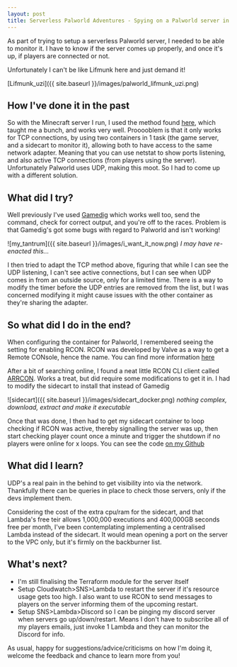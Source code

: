 ```yaml
---
layout: post
title: Serverless Palworld Adventures - Spying on a Palworld server in ECS
---
```


As part of trying to setup a serverless Palworld server, I needed to be able to monitor it.  I have to know if the server comes up properly, and once it's up, if players are connected or not.

Unfortunately I can't be like Lifmunk here and just demand it!

[Lifmunk_uzi]({{ site.baseurl }}/images/palworld_lifmunk_uzi.png)

## How I've done it in the past

So with the Minecraft server I run, I used the method found [here](https://github.com/doctorray117/minecraft-ondemand/blob/main/README.md), which taught me a bunch, and works very well.  Prooooblem is that it only works for TCP connections, by using two containers in 1 task (the game server, and a sidecart to monitor it), allowing both to have access to the same network adapter.  Meaning that you can use netstat to show ports listening, and also active TCP connections (from players using the server).  Unfortunately Palworld uses UDP, making this moot.  So I had to come up with a different solution.

## What did I try?

Well previously I've used [Gamedig](https://www.npmjs.com/package/gamedig) which works well too, send the command, check for correct output, and you're off to the races.  Problem is that Gamedig's got some bugs with regard to Palworld and isn't working!

![my_tantrum]({{ site.baseurl }}/images/i_want_it_now.png)
*I may have re-enacted this...*

I then tried to adapt the TCP method above, figuring that while I can see the UDP listening, I can't see active connections, but I can see when UDP comes in from an outside source, only for a limited time.  There is a way to modify the timer before the UDP entries are removed from the list, but I was concerned modifying it might cause issues with the other container as they're sharing the adapter.

## So what did I do in the end?

When configuring the container for Palworld, I remembered seeing the setting for enabling RCON.  RCON was developed by Valve as a way to get a Remote CONsole, hence the name.  You can find more information [here](https://developer.valvesoftware.com/wiki/Source_RCON_Protocol)

After a bit of searching online, I found a neat little RCON CLI client called [ARRCON](https://github.com/radj307/ARRCON).  Works a treat, but did require some modifications to get it in.  I had to modify the sidecart to install that instead of Gamedig

![sidecart]({{ site.baseurl }}/images/sidecart_docker.png)
*nothing complex, download, extract and make it executable*

Once that was done, I then had to get my sidecart container to loop checking if RCON was active, thereby signalling the server was up, then start checking player count once a minute and trigger the shutdown if no players were online for x loops.  You can see the code [on my Github](https://github.com/joebywan/GameServerIaC/blob/main/palworldecswatchersidecart/palworldsidecart/watchdog.sh)

## What did I learn?

UDP's a real pain in the behind to get visibility into via the network.  Thankfully there can be queries in place to check those servers, only if the devs implement them.

Considering the cost of the extra cpu/ram for the sidecart, and that Lambda's free teir allows 1,000,000 executions and 400,000GB seconds free per month, I've been contemplating implementing a centralised Lambda instead of the sidecart.  It would mean opening a port on the server to the VPC only, but it's firmly on the backburner list.

## What's next?

- I'm still finalising the Terraform module for the server itself
- Setup Cloudwatch>SNS>Lambda to restart the server if it's resource usage gets too high.  I also want to use RCON to send messages to players on the server informing them of the upcoming restart.
- Setup SNS>Lambda>Discord so I can be pinging my discord server when servers go up/down/restart.  Means I don't have to subscribe all of my players emails, just invoke 1 Lambda and they can monitor the Discord for info.

As usual, happy for suggestions/advice/criticisms on how I'm doing it, welcome the feedback and chance to learn more from you!